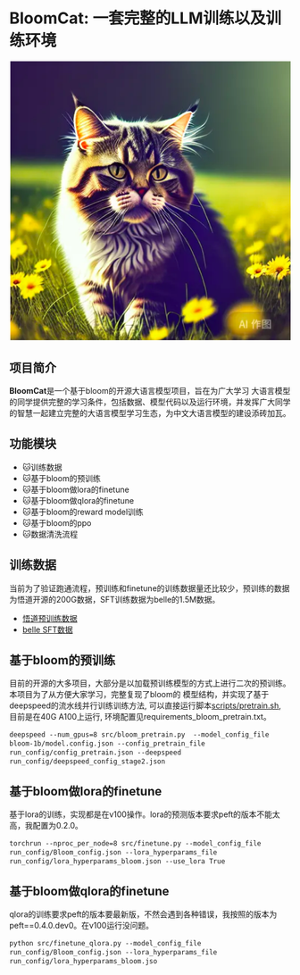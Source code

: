 # BloomCat: 一套完整的LLM训练以及训练环境
![项目图片](pics/cat.png)

## 项目简介
**BloomCat**是一个基于bloom的开源大语言模型项目，旨在为广大学习
大语言模型的同学提供完整的学习条件，包括数据、模型代码以及运行环境，并发挥广大同学的智慧一起建立完整的大语言模型学习生态，为中文大语言模型的建设添砖加瓦。


## 功能模块
- :cat:训练数据
- :cat:基于bloom的预训练
- :cat:基于bloom做lora的finetune
- :cat:基于bloom做qlora的finetune
- :cat:基于bloom的reward model训练
- :cat:基于bloom的ppo
- :cat:数据清洗流程


## 训练数据
当前为了验证跑通流程，预训练和finetune的训练数据量还比较少，预训练的数据为悟道开源的200G数据，SFT训练数据为belle的1.5M数据。
- [悟道预训练数据](https://openi.pcl.ac.cn/BAAI/WuDao-Data)
- [belle SFT数据](https://huggingface.co/datasets/BelleGroup/train_0.5M_CN)

## 基于bloom的预训练
目前的开源的大多项目，大部分是以加载预训练模型的方式上进行二次的预训练。本项目为了从方便大家学习，完整复现了bloom的
模型结构，并实现了基于deepspeed的流水线并行训练训练方法, 可以直接运行脚本[scripts/pretrain.sh](./scripts/pretrain.sh),
目前是在40G A100上运行, 环境配置见requirements_bloom_pretrain.txt。
```buildoutcfg
deepspeed --num_gpus=8 src/bloom_pretrain.py  --model_config_file bloom-1b/model.config.json --config_pretrain_file run_config/config_pretrain.json --deepspeed run_config/deepspeed_config_stage2.json
```

## 基于bloom做lora的finetune
基于lora的训练，实现都是在v100操作。lora的预测版本要求peft的版本不能太高，我配置为0.2.0。
```buildoutcfg
torchrun --nproc_per_node=8 src/finetune.py --model_config_file run_config/Bloom_config.json --lora_hyperparams_file run_config/lora_hyperparams_bloom.json --use_lora True
```

## 基于bloom做qlora的finetune
qlora的训练要求peft的版本要最新版，不然会遇到各种错误，我按照的版本为peft==0.4.0.dev0。在v100运行没问题。
```buildoutcfg
python src/finetune_qlora.py --model_config_file run_config/Bloom_config.json --lora_hyperparams_file run_config/lora_hyperparams_bloom.jso
```





